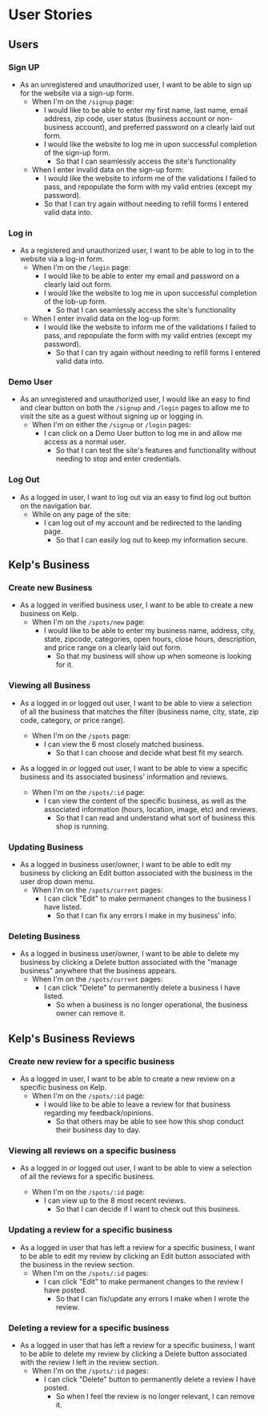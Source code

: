 # User Stories

## Users

### Sign UP

- As an unregistered and unauthorized user, I want to be able to sign up for the website via a sign-up form.
  - When I'm on the `/signup` page:
    - I would like to be able to enter my first name, last name, email address, zip code, user status (business account or non-business account), and preferred password on a clearly laid out form.
    - I would like the website to log me in upon successful completion of the sign-up form.
      - So that I can seamlessly access the site's functionality
  - When I enter invalid data on the sign-up form:
    - I would like the website to inform me of the validations I failed to pass, and repopulate the form with my valid entries (except my password).
    - So that I can try again without needing to refill forms I entered valid data into.

### Log in

- As a registered and unauthorized user, I want to be able to log in to the website via a log-in form.
  - When I'm on the `/login` page:
    - I would like to be able to enter my email and password on a clearly laid out form.
    - I would like the website to log me in upon successful completion of the lob-up form.
      - So that I can seamlessly access the site's functionality
  - When I enter invalid data on the log-up form:
    - I would like the website to inform me of the validations I failed to pass, and repopulate the form with my valid entries (except my password).
      - So that I can try again without needing to refill forms I entered valid data into.

### Demo User

- As an unregistered and unauthorized user, I would like an easy to find and clear button on both the `/signup` and `/login` pages to allow me to visit the site as a guest without signing up or logging in.
  - When I'm on either the `/signup` or `/login` pages:
    - I can click on a Demo User button to log me in and allow me access as a normal user.
      - So that I can test the site's features and functionality without needing to stop and enter credentials.

### Log Out

- As a logged in user, I want to log out via an easy to find log out button on the navigation bar.
  - While on any page of the site:
    - I can log out of my account and be redirected to the landing page.
      - So that I can easily log out to keep my information secure.

## Kelp's Business

### Create new Business

- As a logged in verified business user, I want to be able to create a new business on Kelp.
  - When I'm on the `/spots/new` page:
    - I would like to be able to enter my business name, address, city, state, zipcode, categories, open hours, close hours, description, and price range on a clearly laid out form.
      - So that my business will show up when someone is looking for it.

### Viewing all Business

- As a logged in _or_ logged out user, I want to be able to view a selection of all the business that matches the filter (business name, city, state, zip code, category, or price range).

  - When I'm on the `/spots` page:
    - I can view the 6 most closely matched business.
      - So that I can choose and decide what best fit my search.

- As a logged in _or_ logged out user, I want to be able to view a specific business and its associated business' information and reviews.
  - When I'm on the `/spots/:id` page:
    - I can view the content of the specific business, as well as the associated information (hours, location, image, etc) and reviews.
      - So that I can read and understand what sort of business this shop is running.

### Updating Business

- As a logged in business user/owner, I want to be able to edit my business by clicking an Edit button associated with the business in the user drop down menu.
  - When I'm on the `/spots/current` pages:
    - I can click "Edit" to make permanent changes to the business I have listed.
      - So that I can fix any errors I make in my business' info.

### Deleting Business

- As a logged in business user/owner, I want to be able to delete my business by clicking a Delete button associated with the "manage business" anywhere that the business appears.
  - When I'm on the `/spots/current` pages:
    - I can click "Delete" to permanently delete a business I have listed.
      - So when a business is no longer operational, the business owner can remove it.

## Kelp's Business Reviews

### Create new review for a specific business

- As a logged in user, I want to be able to create a new review on a specific business on Kelp.
  - When I'm on the `/spots/:id` page:
    - I would like to be able to leave a review for that business regarding my feedback/opinions.
      - So that others may be able to see how this shop conduct their business day to day.

### Viewing all reviews on a specific business

- As a logged in _or_ logged out user, I want to be able to view a selection of all the reviews for a specific business.

  - When I'm on the `/spots/:id` page:
    - I can view up to the 8 most recent reviews.
      - So that I can decide if I want to check out this business.

### Updating a review for a specific business

- As a logged in user that has left a review for a specific business, I want to be able to edit my review by clicking an Edit button associated with the business in the review section.
  - When I'm on the `/spots/:id` pages:
    - I can click "Edit" to make permanent changes to the review I have posted.
      - So that I can fix/update any errors I make when I wrote the review.

### Deleting a review for a specific business

- As a logged in user that has left a review for a specific business, I want to be able to delete my review by clicking a Delete button associated with the review I left in the review section.
  - When I'm on the `/spots/:id` pages:
    - I can click "Delete" button to permanently delete a review I have posted.
      - So when I feel the review is no longer relevant, I can remove it.
